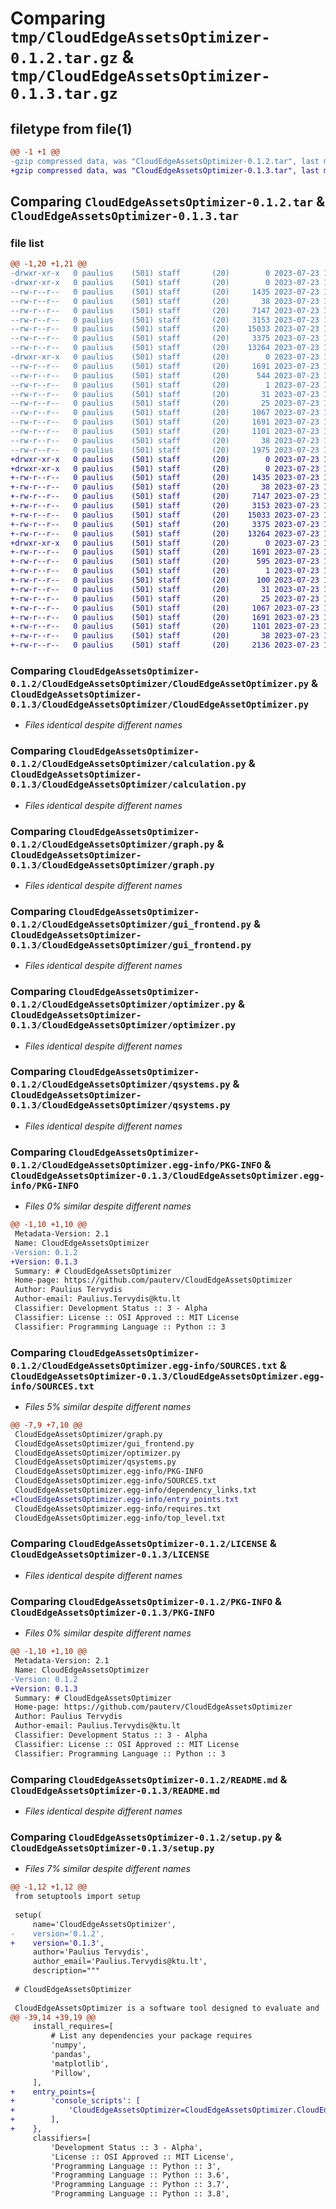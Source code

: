 # Comparing `tmp/CloudEdgeAssetsOptimizer-0.1.2.tar.gz` & `tmp/CloudEdgeAssetsOptimizer-0.1.3.tar.gz`

## filetype from file(1)

```diff
@@ -1 +1 @@
-gzip compressed data, was "CloudEdgeAssetsOptimizer-0.1.2.tar", last modified: Sun Jul 23 12:40:48 2023, max compression
+gzip compressed data, was "CloudEdgeAssetsOptimizer-0.1.3.tar", last modified: Sun Jul 23 13:00:23 2023, max compression
```

## Comparing `CloudEdgeAssetsOptimizer-0.1.2.tar` & `CloudEdgeAssetsOptimizer-0.1.3.tar`

### file list

```diff
@@ -1,20 +1,21 @@
-drwxr-xr-x   0 paulius    (501) staff       (20)        0 2023-07-23 12:40:47.000000 CloudEdgeAssetsOptimizer-0.1.2/
-drwxr-xr-x   0 paulius    (501) staff       (20)        0 2023-07-23 12:40:47.000000 CloudEdgeAssetsOptimizer-0.1.2/CloudEdgeAssetsOptimizer/
--rw-r--r--   0 paulius    (501) staff       (20)     1435 2023-07-23 12:05:19.000000 CloudEdgeAssetsOptimizer-0.1.2/CloudEdgeAssetsOptimizer/CloudEdgeAssetOptimizer.py
--rw-r--r--   0 paulius    (501) staff       (20)       38 2023-07-23 12:34:07.000000 CloudEdgeAssetsOptimizer-0.1.2/CloudEdgeAssetsOptimizer/__init__.py
--rw-r--r--   0 paulius    (501) staff       (20)     7147 2023-07-23 12:05:19.000000 CloudEdgeAssetsOptimizer-0.1.2/CloudEdgeAssetsOptimizer/calculation.py
--rw-r--r--   0 paulius    (501) staff       (20)     3153 2023-07-23 12:05:19.000000 CloudEdgeAssetsOptimizer-0.1.2/CloudEdgeAssetsOptimizer/graph.py
--rw-r--r--   0 paulius    (501) staff       (20)    15033 2023-07-23 12:05:19.000000 CloudEdgeAssetsOptimizer-0.1.2/CloudEdgeAssetsOptimizer/gui_frontend.py
--rw-r--r--   0 paulius    (501) staff       (20)     3375 2023-07-23 12:05:19.000000 CloudEdgeAssetsOptimizer-0.1.2/CloudEdgeAssetsOptimizer/optimizer.py
--rw-r--r--   0 paulius    (501) staff       (20)    13264 2023-07-23 12:05:19.000000 CloudEdgeAssetsOptimizer-0.1.2/CloudEdgeAssetsOptimizer/qsystems.py
-drwxr-xr-x   0 paulius    (501) staff       (20)        0 2023-07-23 12:40:47.000000 CloudEdgeAssetsOptimizer-0.1.2/CloudEdgeAssetsOptimizer.egg-info/
--rw-r--r--   0 paulius    (501) staff       (20)     1691 2023-07-23 12:40:48.000000 CloudEdgeAssetsOptimizer-0.1.2/CloudEdgeAssetsOptimizer.egg-info/PKG-INFO
--rw-r--r--   0 paulius    (501) staff       (20)      544 2023-07-23 12:40:48.000000 CloudEdgeAssetsOptimizer-0.1.2/CloudEdgeAssetsOptimizer.egg-info/SOURCES.txt
--rw-r--r--   0 paulius    (501) staff       (20)        1 2023-07-23 12:40:48.000000 CloudEdgeAssetsOptimizer-0.1.2/CloudEdgeAssetsOptimizer.egg-info/dependency_links.txt
--rw-r--r--   0 paulius    (501) staff       (20)       31 2023-07-23 12:40:48.000000 CloudEdgeAssetsOptimizer-0.1.2/CloudEdgeAssetsOptimizer.egg-info/requires.txt
--rw-r--r--   0 paulius    (501) staff       (20)       25 2023-07-23 12:40:48.000000 CloudEdgeAssetsOptimizer-0.1.2/CloudEdgeAssetsOptimizer.egg-info/top_level.txt
--rw-r--r--   0 paulius    (501) staff       (20)     1067 2023-07-23 11:50:18.000000 CloudEdgeAssetsOptimizer-0.1.2/LICENSE
--rw-r--r--   0 paulius    (501) staff       (20)     1691 2023-07-23 12:40:48.000000 CloudEdgeAssetsOptimizer-0.1.2/PKG-INFO
--rw-r--r--   0 paulius    (501) staff       (20)     1101 2023-07-23 12:24:27.000000 CloudEdgeAssetsOptimizer-0.1.2/README.md
--rw-r--r--   0 paulius    (501) staff       (20)       38 2023-07-23 12:40:48.000000 CloudEdgeAssetsOptimizer-0.1.2/setup.cfg
--rw-r--r--   0 paulius    (501) staff       (20)     1975 2023-07-23 12:34:37.000000 CloudEdgeAssetsOptimizer-0.1.2/setup.py
+drwxr-xr-x   0 paulius    (501) staff       (20)        0 2023-07-23 13:00:23.000000 CloudEdgeAssetsOptimizer-0.1.3/
+drwxr-xr-x   0 paulius    (501) staff       (20)        0 2023-07-23 13:00:23.000000 CloudEdgeAssetsOptimizer-0.1.3/CloudEdgeAssetsOptimizer/
+-rw-r--r--   0 paulius    (501) staff       (20)     1435 2023-07-23 12:05:19.000000 CloudEdgeAssetsOptimizer-0.1.3/CloudEdgeAssetsOptimizer/CloudEdgeAssetOptimizer.py
+-rw-r--r--   0 paulius    (501) staff       (20)       38 2023-07-23 12:59:33.000000 CloudEdgeAssetsOptimizer-0.1.3/CloudEdgeAssetsOptimizer/__init__.py
+-rw-r--r--   0 paulius    (501) staff       (20)     7147 2023-07-23 12:05:19.000000 CloudEdgeAssetsOptimizer-0.1.3/CloudEdgeAssetsOptimizer/calculation.py
+-rw-r--r--   0 paulius    (501) staff       (20)     3153 2023-07-23 12:05:19.000000 CloudEdgeAssetsOptimizer-0.1.3/CloudEdgeAssetsOptimizer/graph.py
+-rw-r--r--   0 paulius    (501) staff       (20)    15033 2023-07-23 12:05:19.000000 CloudEdgeAssetsOptimizer-0.1.3/CloudEdgeAssetsOptimizer/gui_frontend.py
+-rw-r--r--   0 paulius    (501) staff       (20)     3375 2023-07-23 12:05:19.000000 CloudEdgeAssetsOptimizer-0.1.3/CloudEdgeAssetsOptimizer/optimizer.py
+-rw-r--r--   0 paulius    (501) staff       (20)    13264 2023-07-23 12:05:19.000000 CloudEdgeAssetsOptimizer-0.1.3/CloudEdgeAssetsOptimizer/qsystems.py
+drwxr-xr-x   0 paulius    (501) staff       (20)        0 2023-07-23 13:00:23.000000 CloudEdgeAssetsOptimizer-0.1.3/CloudEdgeAssetsOptimizer.egg-info/
+-rw-r--r--   0 paulius    (501) staff       (20)     1691 2023-07-23 13:00:23.000000 CloudEdgeAssetsOptimizer-0.1.3/CloudEdgeAssetsOptimizer.egg-info/PKG-INFO
+-rw-r--r--   0 paulius    (501) staff       (20)      595 2023-07-23 13:00:23.000000 CloudEdgeAssetsOptimizer-0.1.3/CloudEdgeAssetsOptimizer.egg-info/SOURCES.txt
+-rw-r--r--   0 paulius    (501) staff       (20)        1 2023-07-23 13:00:23.000000 CloudEdgeAssetsOptimizer-0.1.3/CloudEdgeAssetsOptimizer.egg-info/dependency_links.txt
+-rw-r--r--   0 paulius    (501) staff       (20)      100 2023-07-23 13:00:23.000000 CloudEdgeAssetsOptimizer-0.1.3/CloudEdgeAssetsOptimizer.egg-info/entry_points.txt
+-rw-r--r--   0 paulius    (501) staff       (20)       31 2023-07-23 13:00:23.000000 CloudEdgeAssetsOptimizer-0.1.3/CloudEdgeAssetsOptimizer.egg-info/requires.txt
+-rw-r--r--   0 paulius    (501) staff       (20)       25 2023-07-23 13:00:23.000000 CloudEdgeAssetsOptimizer-0.1.3/CloudEdgeAssetsOptimizer.egg-info/top_level.txt
+-rw-r--r--   0 paulius    (501) staff       (20)     1067 2023-07-23 11:50:18.000000 CloudEdgeAssetsOptimizer-0.1.3/LICENSE
+-rw-r--r--   0 paulius    (501) staff       (20)     1691 2023-07-23 13:00:23.000000 CloudEdgeAssetsOptimizer-0.1.3/PKG-INFO
+-rw-r--r--   0 paulius    (501) staff       (20)     1101 2023-07-23 12:24:27.000000 CloudEdgeAssetsOptimizer-0.1.3/README.md
+-rw-r--r--   0 paulius    (501) staff       (20)       38 2023-07-23 13:00:23.000000 CloudEdgeAssetsOptimizer-0.1.3/setup.cfg
+-rw-r--r--   0 paulius    (501) staff       (20)     2136 2023-07-23 12:59:10.000000 CloudEdgeAssetsOptimizer-0.1.3/setup.py
```

### Comparing `CloudEdgeAssetsOptimizer-0.1.2/CloudEdgeAssetsOptimizer/CloudEdgeAssetOptimizer.py` & `CloudEdgeAssetsOptimizer-0.1.3/CloudEdgeAssetsOptimizer/CloudEdgeAssetOptimizer.py`

 * *Files identical despite different names*

### Comparing `CloudEdgeAssetsOptimizer-0.1.2/CloudEdgeAssetsOptimizer/calculation.py` & `CloudEdgeAssetsOptimizer-0.1.3/CloudEdgeAssetsOptimizer/calculation.py`

 * *Files identical despite different names*

### Comparing `CloudEdgeAssetsOptimizer-0.1.2/CloudEdgeAssetsOptimizer/graph.py` & `CloudEdgeAssetsOptimizer-0.1.3/CloudEdgeAssetsOptimizer/graph.py`

 * *Files identical despite different names*

### Comparing `CloudEdgeAssetsOptimizer-0.1.2/CloudEdgeAssetsOptimizer/gui_frontend.py` & `CloudEdgeAssetsOptimizer-0.1.3/CloudEdgeAssetsOptimizer/gui_frontend.py`

 * *Files identical despite different names*

### Comparing `CloudEdgeAssetsOptimizer-0.1.2/CloudEdgeAssetsOptimizer/optimizer.py` & `CloudEdgeAssetsOptimizer-0.1.3/CloudEdgeAssetsOptimizer/optimizer.py`

 * *Files identical despite different names*

### Comparing `CloudEdgeAssetsOptimizer-0.1.2/CloudEdgeAssetsOptimizer/qsystems.py` & `CloudEdgeAssetsOptimizer-0.1.3/CloudEdgeAssetsOptimizer/qsystems.py`

 * *Files identical despite different names*

### Comparing `CloudEdgeAssetsOptimizer-0.1.2/CloudEdgeAssetsOptimizer.egg-info/PKG-INFO` & `CloudEdgeAssetsOptimizer-0.1.3/CloudEdgeAssetsOptimizer.egg-info/PKG-INFO`

 * *Files 0% similar despite different names*

```diff
@@ -1,10 +1,10 @@
 Metadata-Version: 2.1
 Name: CloudEdgeAssetsOptimizer
-Version: 0.1.2
+Version: 0.1.3
 Summary: # CloudEdgeAssetsOptimizer   
 Home-page: https://github.com/pauterv/CloudEdgeAssetsOptimizer
 Author: Paulius Tervydis
 Author-email: Paulius.Tervydis@ktu.lt
 Classifier: Development Status :: 3 - Alpha
 Classifier: License :: OSI Approved :: MIT License
 Classifier: Programming Language :: Python :: 3
```

### Comparing `CloudEdgeAssetsOptimizer-0.1.2/CloudEdgeAssetsOptimizer.egg-info/SOURCES.txt` & `CloudEdgeAssetsOptimizer-0.1.3/CloudEdgeAssetsOptimizer.egg-info/SOURCES.txt`

 * *Files 5% similar despite different names*

```diff
@@ -7,9 +7,10 @@
 CloudEdgeAssetsOptimizer/graph.py
 CloudEdgeAssetsOptimizer/gui_frontend.py
 CloudEdgeAssetsOptimizer/optimizer.py
 CloudEdgeAssetsOptimizer/qsystems.py
 CloudEdgeAssetsOptimizer.egg-info/PKG-INFO
 CloudEdgeAssetsOptimizer.egg-info/SOURCES.txt
 CloudEdgeAssetsOptimizer.egg-info/dependency_links.txt
+CloudEdgeAssetsOptimizer.egg-info/entry_points.txt
 CloudEdgeAssetsOptimizer.egg-info/requires.txt
 CloudEdgeAssetsOptimizer.egg-info/top_level.txt
```

### Comparing `CloudEdgeAssetsOptimizer-0.1.2/LICENSE` & `CloudEdgeAssetsOptimizer-0.1.3/LICENSE`

 * *Files identical despite different names*

### Comparing `CloudEdgeAssetsOptimizer-0.1.2/PKG-INFO` & `CloudEdgeAssetsOptimizer-0.1.3/PKG-INFO`

 * *Files 0% similar despite different names*

```diff
@@ -1,10 +1,10 @@
 Metadata-Version: 2.1
 Name: CloudEdgeAssetsOptimizer
-Version: 0.1.2
+Version: 0.1.3
 Summary: # CloudEdgeAssetsOptimizer   
 Home-page: https://github.com/pauterv/CloudEdgeAssetsOptimizer
 Author: Paulius Tervydis
 Author-email: Paulius.Tervydis@ktu.lt
 Classifier: Development Status :: 3 - Alpha
 Classifier: License :: OSI Approved :: MIT License
 Classifier: Programming Language :: Python :: 3
```

### Comparing `CloudEdgeAssetsOptimizer-0.1.2/README.md` & `CloudEdgeAssetsOptimizer-0.1.3/README.md`

 * *Files identical despite different names*

### Comparing `CloudEdgeAssetsOptimizer-0.1.2/setup.py` & `CloudEdgeAssetsOptimizer-0.1.3/setup.py`

 * *Files 7% similar despite different names*

```diff
@@ -1,12 +1,12 @@
 from setuptools import setup
 
 setup(
     name='CloudEdgeAssetsOptimizer',
-    version='0.1.2',
+    version='0.1.3',
     author='Paulius Tervydis',
     author_email='Paulius.Tervydis@ktu.lt',
     description="""
 
 # CloudEdgeAssetsOptimizer   
     
 CloudEdgeAssetsOptimizer is a software tool designed to evaluate and 
@@ -39,14 +39,19 @@
     install_requires=[
         # List any dependencies your package requires
         'numpy',
         'pandas',
         'matplotlib',
         'Pillow',
     ],
+    entry_points={
+        'console_scripts': [
+            'CloudEdgeAssetsOptimizer=CloudEdgeAssetsOptimizer.CloudEdgeAssetsOptimizer:main',
+        ],
+    },
     classifiers=[
         'Development Status :: 3 - Alpha',
         'License :: OSI Approved :: MIT License',
         'Programming Language :: Python :: 3',
         'Programming Language :: Python :: 3.6',
         'Programming Language :: Python :: 3.7',
         'Programming Language :: Python :: 3.8',
```

